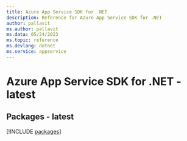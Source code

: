 ```yaml
---
title: Azure App Service SDK for .NET
description: Reference for Azure App Service SDK for .NET
author: pallavit
ms.author: pallavit
ms.data: 05/24/2023
ms.topic: reference
ms.devlang: dotnet
ms.service: appservice
---
```

# Azure App Service SDK for .NET - latest
## Packages - latest
[!INCLUDE [packages](app-service-index.md)]
